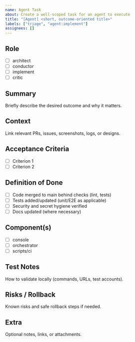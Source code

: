 ```yaml
---
name: Agent Task
about: Create a well-scoped task for an agent to execute
title: "[Agent] <short, outcome-oriented title>"
labels: ["triage", "agent:implement"]
assignees: []
---
```


## Role
- [ ] architect
- [ ] conductor
- [ ] implement
- [ ] critic

## Summary
Briefly describe the desired outcome and why it matters.

## Context
Link relevant PRs, issues, screenshots, logs, or designs.

## Acceptance Criteria
- [ ] Criterion 1
- [ ] Criterion 2

## Definition of Done
- [ ] Code merged to main behind checks (lint, tests)
- [ ] Tests added/updated (unit/E2E as applicable)
- [ ] Security and secret hygiene verified
- [ ] Docs updated (where necessary)

## Component(s)
- [ ] console
- [ ] orchestrator
- [ ] scripts/ci

## Test Notes
How to validate locally (commands, URLs, test accounts).

## Risks / Rollback
Known risks and safe rollback steps if needed.

## Extra
Optional notes, links, or attachments.

